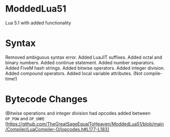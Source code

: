 # ModdedLua51

Lua 5.1 with added functionality

# Syntax

Removed ambiguous syntax error.
Added LuaJIT suffixes.
Added octal and binary numbers.
Added continue statement.
Added number separators.
Added FiveM hash strings.
Added bitwise operators.
Added integer division.
Added compound operators.
Added local variable attributes. (Not compile-time!) 

# Bytecode Changes

(Bitwise operations and integer division had opcodes added between `OP_POW` and `OP_UNM`)[https://github.com/TheGreatSageEqualToHeaven/ModdedLua51/blob/main/Compiler/LuaCompiler-O/lopcodes.h#L177-L183]
